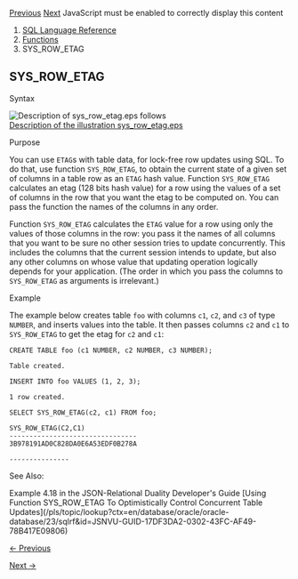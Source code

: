 [Previous](SYS_OP_ZONE_ID.md) [Next](SYS_TYPEID.md) JavaScript must be
enabled to correctly display this content

  1. [SQL Language Reference ](index.md)
  2. [Functions](Functions.md)
  3. SYS_ROW_ETAG

## SYS_ROW_ETAG

Syntax

  

![Description of sys_row_etag.eps
follows](https://docs.oracle.com/en/database/oracle/oracle-database/23/sqlrf/img/sys_row_etag.gif)  
[Description of the illustration sys_row_etag.eps](img_text/sys_row_etag.md)

  

Purpose

You can use `ETAG`s with table data, for lock-free row updates using SQL. To
do that, use function `SYS_ROW_ETAG`, to obtain the current state of a given
set of columns in a table row as an `ETAG` hash value. Function `SYS_ROW_ETAG`
calculates an etag (128 bits hash value) for a row using the values of a set
of columns in the row that you want the etag to be computed on. You can pass
the function the names of the columns in any order.

Function `SYS_ROW_ETAG` calculates the `ETAG` value for a row using only the
values of those columns in the row: you pass it the names of all columns that
you want to be sure no other session tries to update concurrently. This
includes the columns that the current session intends to update, but also any
other columns on whose value that updating operation logically depends for
your application. (The order in which you pass the columns to `SYS_ROW_ETAG`
as arguments is irrelevant.)

Example

The example below creates table `foo` with columns `c1`, `c2`, and `c3` of
type `NUMBER`, and inserts values into the table. It then passes columns `c2`
and `c1` to `SYS_ROW_ETAG` to get the etag for `c2` and `c1`:

    
    
    CREATE TABLE foo (c1 NUMBER, c2 NUMBER, c3 NUMBER);
    
    Table created.
    
    INSERT INTO foo VALUES (1, 2, 3);
    
    1 row created.
    
    SELECT SYS_ROW_ETAG(c2, c1) FROM foo;
    
    SYS_ROW_ETAG(C2,C1)
    --------------------------------
    3B978191AD0C828DA0E6A53EDF0B278A
    
    ---------------

See Also:

Example 4.18 in the JSON-Relational Duality Developer's Guide [Using Function
SYS_ROW_ETAG To Optimistically Control Concurrent Table
Updates](/pls/topic/lookup?ctx=en/database/oracle/oracle-
database/23/sqlrf&id=JSNVU-GUID-17DF3DA2-0302-43FC-AF49-78B417E09806)


[← Previous](SYS_OP_ZONE_ID.md)

[Next →](SYS_TYPEID.md)
